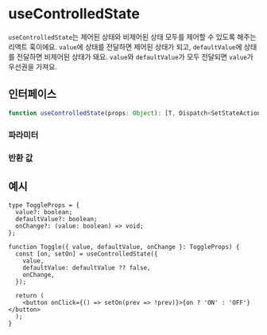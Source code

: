 # useControlledState

`useControlledState`는 제어된 상태와 비제어된 상태 모두를 제어할 수 있도록 해주는 리액트 훅이에요. `value`에 상태를 전달하면 제어된 상태가 되고, `defaultValue`에 상태를 전달하면 비제어된 상태가 돼요. `value`와 `defaultValue`가 모두 전달되면 `value`가 우선권을 가져요.

## 인터페이스

```ts
function useControlledState(props: Object): [T, Dispatch<SetStateAction<T>>];
```

### 파라미터

<Interface
  required
  name="props"
  type="Object"
  description=""
  :nested="[
    {
      name: 'props.value',
      type: 'T',
      required: false,
      description: '상태의 값이에요.',
    },
    {
      name: 'props.defaultValue',
      type: 'T',
      required: false,
      description: '상태의 기본 값이에요.',
    },
    {
      name: 'props.onChange',
      type: '(value: T) => void',
      required: false,
      description:
        '상태가 변경될 때 호출되는 콜백 함수에요.',
    },
    {
      name: 'props.equalityFn',
      type: '(prev: T, next: T) => boolean',
      required: false,
      description:
        '이전 값과 다음 값을 비교하는 데 사용되는 함수에요.',
    },
  ]"
/>

### 반환 값

<Interface
  name=""
  type="[T, Dispatch<SetStateAction<T>>]"
  description="상태와 설정 함수에요."
/>

## 예시

```tsx
type ToggleProps = {
  value?: boolean;
  defaultValue?: boolean;
  onChange?: (value: boolean) => void;
};

function Toggle({ value, defaultValue, onChange }: ToggleProps) {
  const [on, setOn] = useControlledState({
    value,
    defaultValue: defaultValue ?? false,
    onChange,
  });

  return (
    <button onClick={() => setOn(prev => !prev)}>{on ? 'ON' : 'OFF'}</button>
  );
}
```
